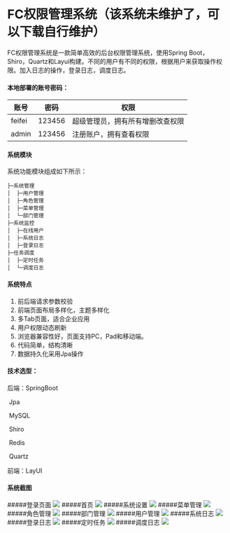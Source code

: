 # FC权限管理系统（该系统未维护了，可以下载自行维护）

 FC权限管理系统是一款简单高效的后台权限管理系统，使用Spring Boot，Shiro，Quartz和Layui构建。不同的用户有不同的权限，根据用户来获取操作权限。加入日志的操作，登录日志，调度日志。

#### 本地部署的账号密码：

| 账号   | 密码   | 权限                             |
| ------ | ------ | -------------------------------- |
| feifei | 123456 | 超级管理员，拥有所有增删改查权限 |
| admin  | 123456 | 注册账户，拥有查看权限           |

#### 系统模块

 系统功能模块组成如下所示： 

```
├─系统管理
│  ├─用户管理
│  ├─角色管理
│  ├─菜单管理
│  └─部门管理
├─系统监控
│  ├─在线用户
│  ├─系统日志
│  ├─登录日志
├─任务调度
│  ├─定时任务
│  └─调度日志
```

#### 系统特点

1. 前后端请求参数校验
2. 前端页面布局多样化，主题多样化
3. 多Tab页面，适合企业应用
4. 用户权限动态刷新
5. 浏览器兼容性好，页面支持PC，Pad和移动端。
6. 代码简单，结构清晰
7. 数据持久化采用Jpa操作

#### 技术选型：

   后端：SpringBoot

​               Jpa

​              MySQL

​              Shiro

​              Redis

​              Quartz

  前端：LayUI

#### 系统截图

#####登录页面
![](/image/login.png)
#####首页
![](/image/index.png)
#####系统设置
![](/image/system.png)
#####菜单管理
![](/image/menu.png)
#####角色管理
![](/image/role.png)
#####部门管理
![](/image/dept.png)
#####用户管理
![](/image/user.png)
#####系统日志
![](/image/systemlog.png)
#####登录日志
![](/image/loginlog.png)
#####定时任务
![](/image/quratz.png)
#####调度日志
![](/image/quartzlog.png)







